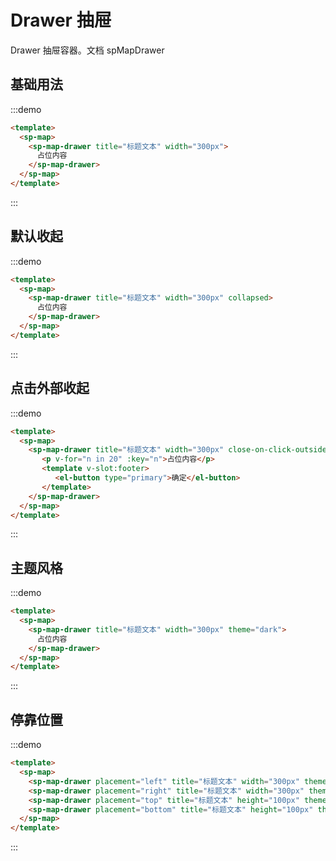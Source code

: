 # Drawer 抽屉

Drawer 抽屉容器。文档<api-link href="map/sp-map-drawer"> spMapDrawer</api-link>

## 基础用法

:::demo
```html
<template>
  <sp-map>  
    <sp-map-drawer title="标题文本" width="300px">
      占位内容
    </sp-map-drawer>
  </sp-map>
</template>
```
:::

## 默认收起

:::demo
```html
<template>
  <sp-map>  
    <sp-map-drawer title="标题文本" width="300px" collapsed>
      占位内容
    </sp-map-drawer>
  </sp-map>
</template>
```
:::

## 点击外部收起

:::demo
```html
<template>
  <sp-map>  
    <sp-map-drawer title="标题文本" width="300px" close-on-click-outside footer-align="right">
       <p v-for="n in 20" :key="n">占位内容</p>
       <template v-slot:footer>
          <el-button type="primary">确定</el-button>
       </template>
    </sp-map-drawer>
  </sp-map>
</template>
```
:::

## 主题风格

:::demo
```html
<template>
  <sp-map>  
    <sp-map-drawer title="标题文本" width="300px" theme="dark">
      占位内容
    </sp-map-drawer>
  </sp-map>
</template>
```
:::

## 停靠位置

:::demo
```html
<template>
  <sp-map>
    <sp-map-drawer placement="left" title="标题文本" width="300px" theme="dark">占位内容</sp-map-drawer>
    <sp-map-drawer placement="right" title="标题文本" width="300px" theme="dark">占位内容</sp-map-drawer>
    <sp-map-drawer placement="top" title="标题文本" height="100px" theme="dark">占位内容</sp-map-drawer>
    <sp-map-drawer placement="bottom" title="标题文本" height="100px" theme="dark">占位内容</sp-map-drawer>
  </sp-map>
</template>

```
:::
